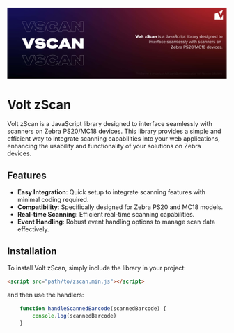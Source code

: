 ![zscan.png](https://github.com/VoltNetworkSolutions/zScan/blob/main/vScan.png?raw=true)

# Volt zScan

Volt zScan is a JavaScript library designed to interface seamlessly with scanners on Zebra PS20/MC18 devices.
This library provides a simple and efficient way to integrate scanning capabilities into your web applications, enhancing the usability and functionality of your solutions on Zebra devices.

## Features

- **Easy Integration**: Quick setup to integrate scanning features with minimal coding required.
- **Compatibility**: Specifically designed for Zebra PS20 and MC18 models.
- **Real-time Scanning**: Efficient real-time scanning capabilities.
- **Event Handling**: Robust event handling options to manage scan data effectively.

## Installation

To install Volt zScan, simply include the library in your project:

```html
<script src="path/to/zscan.min.js"></script>
```
and then use the handlers:
```js
    function handleScannedBarcode(scannedBarcode) {
        console.log(scannedBarcode)
    }
```
